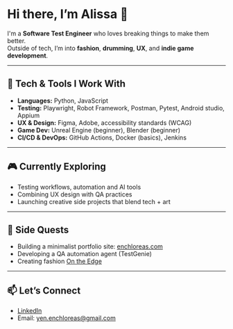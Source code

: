 # Hi there, I’m Alissa 👋

I'm a **Software Test Engineer** who loves breaking things to make them better.  
Outside of tech, I’m into **fashion**, **drumming**, **UX**, and **indie game development**.

---

## 🔧 Tech & Tools I Work With

- **Languages:** Python, JavaScript
- **Testing:** Playwright, Robot Framework, Postman, Pytest, Android studio, Appium
- **UX & Design:** Figma, Adobe, accessibility standards (WCAG)
- **Game Dev:** Unreal Engine (beginner), Blender (beginner)
- **CI/CD & DevOps:** GitHub Actions, Docker (basics), Jenkins

---

## 🎮 Currently Exploring

- Testing workflows, automation and AI tools
- Combining UX design with QA practices
- Launching creative side projects that blend tech + art

---

## 🌱 Side Quests

- Building a minimalist portfolio site: [enchloreas.com](https://www.enchloreas.com)
- Developing a QA automation agent (TestGenie)
- Creating fashion [On the Edge](https://eyesontalents.com/en/profiles/12339)

---

## 📫 Let’s Connect

- [LinkedIn](https://www.linkedin.com/in/olesya-serchenko)  
- Email: yen.enchloreas@gmail.com

